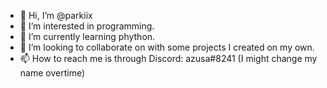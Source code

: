 - 👋 Hi, I’m @parkiix
- 👀 I’m interested in programming.
- 🌱 I’m currently learning phython.
- 💞️ I’m looking to collaborate on with some projects I created on my own.
- 📫 How to reach me is through Discord: azusa#8241 (I might change my name overtime)

<!---
parkiix/parkiix is a ✨ special ✨ repository because its `README.md` (this file) appears on your GitHub profile.
You can click the Preview link to take a look at your changes.
--->
